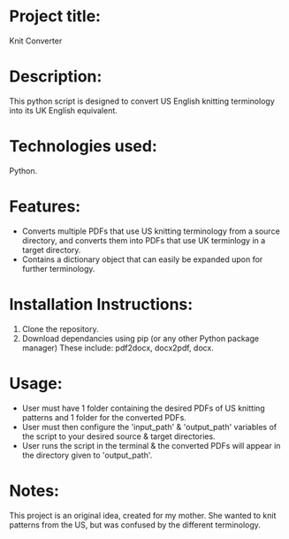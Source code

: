 # Project title:
Knit Converter

# Description:
This python script is designed to convert US English knitting terminology into its UK English equivalent.

# Technologies used:
Python.

# Features:
- Converts multiple PDFs that use US knitting terminology from a source directory, and converts them into PDFs that use UK terminlogy in a target directory.
- Contains a dictionary object that can easily be expanded upon for further terminology.

# Installation Instructions:
1. Clone the repository.
2. Download dependancies using pip (or any other Python package manager) These include: pdf2docx, docx2pdf, docx.

# Usage:
- User must have 1 folder containing the desired PDFs of US knitting patterns and 1 folder for the converted PDFs.
- User must then configure the 'input_path' & 'output_path' variables of the script to your desired source & target directories.
- User runs the script in the terminal & the converted PDFs will appear in the directory given to 'output_path'.

# Notes:
This project is an original idea, created for my mother. 
She wanted to knit patterns from the US, but was confused by the different terminology.